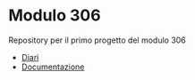 # Modulo 306
Repository per il primo progetto del modulo 306

- [Diari](Diari)
- [Documentazione](Documentazione)
